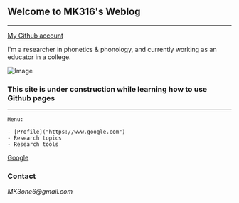 ## Welcome to MK316's Weblog
---  
[My Github account]("https://github.com/MK316/")


I'm a researcher in phonetics & phonology, and currently working as an educator in a college.

![Image](https://github.com/MK316/mkfiles/blob/main/porfile.JPG)

### This site is under construction while learning how to use Github pages

---  
```
Menu:

- [Profile]("https://www.google.com")
- Research topics
- Research tools
```




[Google]("https://www.google.com")




### Contact
_MK3one6@gmail.com_
